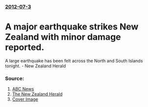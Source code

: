 ### [2012-07-3](/news/2012/07/3/index.md)

# A major earthquake strikes New Zealand with minor damage reported. 

A large earthquake has been felt across the North and South Islands tonight. - New Zealand Herald


### Source:

1. [ABC News](http://www.abc.net.au/news/2012-07-03/quake-strikes-off-nz-coast/4108232)
2. [The New Zealand Herald](http://www.nzherald.co.nz/nz/news/article.cfm?c_id=1&objectid=10817223)
2. [Cover Image](http://media.nzherald.co.nz/webcontent/image/jpg/201227/106480427_1024x761.jpg)
